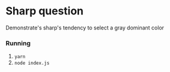 # Sharp question

Demonstrate's sharp's tendency to select a gray dominant color

### Running

1. `yarn`
2. `node index.js`